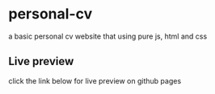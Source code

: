 # personal-cv
a basic personal cv website that using pure js, html and css
## Live preview

click the link below for live preview on github pages
